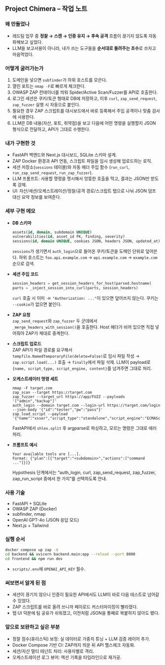 ## Project Chimera – 작업 노트

### 왜 만들었나
- 레드팀 업무 중 **정찰 → 스캔 → 인증 유지 → 후속 공격** 흐름이 끊기지 않도록 자동화해보고 싶었다.
- LLM을 보고서용이 아니라, 내가 쓰는 도구들을 **순서대로 돌려주는 조수**로 쓰자고 마음먹었다.

### 어떻게 굴러가는가
1. 도메인을 넣으면 `subfinder`가 하위 호스트를 모은다.  
2. 열린 포트는 `nmap -F`로 빠르게 체크한다.  
3. OWASP ZAP 컨테이너를 띄워 Spider/Active Scan/Fuzzer를 API로 호출한다.  
4. 로그인 세션은 쿠키/토큰 형태로 DB에 저장하고, 이후 `curl`, `zap_send_request`, `zap_fuzzer` 실행 시 자동으로 붙인다.  
5. 필요한 경우 ZAP 스크립트를 대시보드에서 바로 등록해서 주입 공격이나 맞춤 검사에 사용한다.  
6. LLM은 DB 내용(자산, 포트, 취약점)을 보고 다음에 어떤 명령을 실행할지 JSON 형식으로 전달하고, API가 그대로 수행한다.

### 내가 구현한 것
- FastAPI 백엔드와 Next.js 대시보드, SQLite 스키마 설계.
- ZAP Docker 환경과 API 연동, 스크립트 파일을 임시 생성해 업로드하는 로직.
- 세션 저장소(`sessions` 테이블)와 자동 헤더 주입 함수 (`run_curl`, `run_zap_send_request`, `run_zap_fuzzer`).
- LLM 프롬프트: 사용할 명령을 명시해서 엉뚱한 호출을 막고, 결과는 JSON만 받도록 강제.
- UI: 자산/세션/오케스트레이션/정찰/공격 경로/스크립트 탭으로 나눠 JSON 덤프 대신 요약 정보를 보여준다.

### 세부 구현 메모
- **DB 스키마**  
  ```sql
  assets(id, domain, subdomain UNIQUE)  
  vulnerabilities(id, asset_id FK, finding, severity)  
  sessions(id, domain UNIQUE, cookies JSON, headers JSON, updated_at)
  ```  
  `sessions`가 생기면서 `auth_login`으로 들어온 쿠키/토큰을 도메인 단위로 덮어쓴다. 하위 호스트는 `foo.api.example.com` → `api.example.com` → `example.com` 순으로 검색.

- **세션 주입 코드**  
  ```python
  session_headers = get_session_headers_for_host(parsed.hostname)
  parts = _inject_session_into_curl(parts, session_headers)
  ```
  `curl` 호출 시 이미 `-H "Authorization: ..."`이 있으면 덮어쓰지 않는다. 쿠키는 `--cookie`가 없으면 붙인다.

- **ZAP 요청**  
  `zap_send_request`와 `zap_fuzzer` 두 군데에서 `_merge_headers_with_session()`을 호출한다. Host 헤더가 비어 있으면 직접 넣어줘야 ZAP가 제대로 중계한다.

- **스크립트 업로드**  
  ZAP API가 파일 경로를 요구해서 `tempfile.NamedTemporaryFile(delete=False)`로 임시 파일 작성 → `zap.script.load(...)` 호출 → `finally`에서 파일 삭제. LLM이 payload로 `{name, script_type, script_engine, content}`를 넘겨주면 그대로 처리.

- **오케스트레이터 명령 세트**  
  ```
  nmap -F target.com
  zap_scan --target https://target.com
  zap_fuzzer --target_url https://app/FUZZ --payloads '["admin","backup"]'
  auth_login --domain target.com --login-url https://target.com/login --json-body '{"id":"tester","pw":"pass"}'
  zap_load_script --payload '{"name":"xsser","script_type":"standalone","script_engine":"ECMAScript","content":"..."}'
  ```
  FastAPI에서 `shlex.split` 후 argparse로 파싱하고, 모르는 명령은 그대로 에러 처리.

- **프롬프트 예시**  
  ```
  Your available tools are [...].
  Format: {"plan":[{"target":"<subdomain>","actions":["command ..."]}]}
  ```
  Hypothesis 단계에서는 “auth_login, curl, zap_send_request, zap_fuzzer, zap_run_script 중에서 한 가지”를 선택하도록 안내.

### 사용 기술
- FastAPI + SQLite  
- OWASP ZAP (Docker)  
- subfinder, nmap  
- OpenAI GPT-4o (JSON 응답 모드)  
- Next.js + Tailwind

### 실행 순서
```bash
docker compose up zap -d
cd backend && uvicorn backend.main:app --reload --port 8000
cd frontend && npm run dev
```
- `scripts/.env`에 `OPENAI_API_KEY` 필수.

### 써보면서 알게 된 점
- 세션이 끊기지 않으니 인증이 필요한 API에서도 LLM이 바로 다음 테스트로 넘어갈 수 있었다.
- ZAP 스크립트를 바로 올려 쓰니까 페이로드 커스터마이징이 빨라졌다.
- 탭 UI 덕분에 팀 공유가 쉬워졌고, 이전처럼 JSON을 통째로 복붙하지 않아도 됐다.

### 앞으로 보완하고 싶은 부분
- 정찰 점수(휴리스틱) 보정: 실 데이터로 가중치 튜닝 + LLM 검증 레이어 추가.
- Docker Compose 기반 CI: ZAP까지 띄운 뒤 API 헬스체크 자동화.
- 세션/자산 멀티 테넌트 처리: 사용자별로 격리.
- 오케스트레이션 로그 뷰어: 액션 기록을 타임라인으로 재가공.
